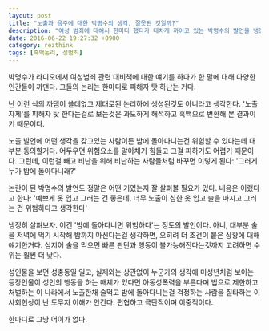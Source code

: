 ```yaml
---
layout: post
title: "노출과 음주에 대한 박명수의 생각, 잘못된 것일까?"
description: "여성 범죄에 대해서 한마디 했다가 대차게 까이고 있는 박명수의 발언을 냉정히 생각해봤다."
date: 2016-06-22 19:27:32 +0900
category: rezthink
tags: [흑백논리, 성범죄]
---
```


박명수가 라디오에서 여성범죄 관련 대비책에 대한 얘기를 하다가 한 말에 대해 다양한 인간들이 까댄다.
그들의 논리는 한마디로 피해자 탓 하냔는 거다.

난 이런 식의 까댐이 쓸데없고 제대로된 논리하에 생성된것도 아니라고 생각한다.
'노출 자제'를 피해자 탓 한다는걸로 보는것은
과도하게 해석하고 흑백으로 변환해 본 결과이기 때문이다.

노출 발언에 어떤 생각을 갖고있는 사람이든 밤에 돌아다니는건 위험할 수 있다는데 대부분 동의할거다.
어두우면 위험요소를 알아채기 힘들고 그걸 피하기도 어렵기 때문이다.
그런데, 이런걸 빼고 비난을 위해 비난하는 사람들처럼 바꾸면 이렇게 된다:
'그러게 누가 밤에 돌아다니래?'

논란이 된 박명수의 발언도 정말은 어떤 거였는지 잘 살펴볼 필요가 있다.
내용은 이랬다고 한다:
'예쁘게 옷 입고 그러는 건 좋은데, 너무 노출이 심한 옷 입고 술을 마시고 그러는 건 위험하다고 생각한다'

냉정히 살펴보자.
이건 '밤에 돌아다니면 위험하다'는 정도의 발언이다.
아니, 대부분 술을 저녁에 먹기 시작해 밤까지 마신다는걸 생각하면, 오히려 더 조건이 붙은 상황에 대해 얘기한거다.
심지어 술을 먹으면 빠른 판단과 행동이 불가능해진다는것까지 고려하면 수위는 훨씬 더 낮다.

성인물을 보면 성충동일 일고, 실제와는 상관없이 누군가의 생각에 미성년처럼 보이는 등장인물이 성인의 행동을 하는 매체가 있다면 아동성폭력을 부른다며 법으로 제한하고 처벌하는 이 나라에서 노출한채 술먹고 밤에 돌아다니는걸 걱정하는 사람을 질타하는 이 사회현상이 난 도무지 이해가 안간다.
편협하고 극단적이며 이중적이다.

한마디로 그냥 어이가 없다.
